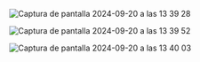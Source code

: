 ![Captura de pantalla 2024-09-20 a las 13 39 28](https://github.com/user-attachments/assets/30a1795a-9d17-417b-8886-fcd6b54b69a0)

![Captura de pantalla 2024-09-20 a las 13 39 52](https://github.com/user-attachments/assets/3d88f3a2-41e0-415c-84d1-e3fa918f8fc9)

![Captura de pantalla 2024-09-20 a las 13 40 03](https://github.com/user-attachments/assets/a58c4c57-0e27-45c7-b18b-55a90ac5340d)
